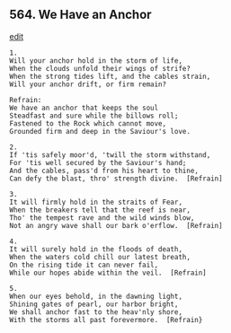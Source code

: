 
## 564.  We Have an Anchor
[edit](https://docs.google.com/document/d/1fLuOAsIiEhsoJ0Rk1kWYd7HjNEh6dK2k/edit?mode=html)



    1.
    Will your anchor hold in the storm of life,
    When the clouds unfold their wings of strife?
    When the strong tides lift, and the cables strain,
    Will your anchor drift, or firm remain?

    Refrain:
    We have an anchor that keeps the soul
    Steadfast and sure while the billows roll;
    Fastened to the Rock which cannot move,
    Grounded firm and deep in the Saviour's love.

    2.
    If 'tis safely moor'd, 'twill the storm withstand,
    For 'tis well secured by the Saviour's hand;
    And the cables, pass'd from his heart to thine,
    Can defy the blast, thro' strength divine.  [Refrain]

    3.
    It will firmly hold in the straits of Fear,
    When the breakers tell that the reef is near,
    Tho' the tempest rave and the wild winds blow,
    Not an angry wave shall our bark o'erflow.  [Refrain]

    4.
    It will surely hold in the floods of death,
    When the waters cold chill our latest breath,
    On the rising tide it can never fail,
    While our hopes abide within the veil.  [Refrain]

    5.
    When our eyes behold, in the dawning light,
    Shining gates of pearl, our harbor bright,
    We shall anchor fast to the heav'nly shore,
    With the storms all past forevermore.  [Refrain}

